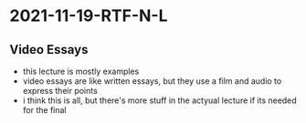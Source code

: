 # 2021-11-19-RTF-N-L
## Video Essays
<!--go thru the lecture-->
- this lecture is mostly examples
- video essays are like written essays, but they use a film and audio to express their points
- i think this is all, but there's more stuff in the actyual lecture if its needed for the final

